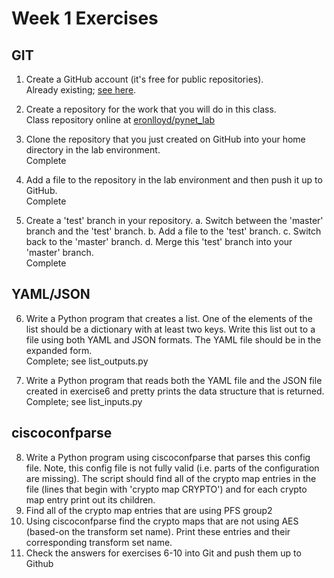 # Week 1 Exercises

## GIT
1. Create a GitHub account (it's free for public repositories).  
Already existing; [see here](https://github.com/eronlloyd).

2. Create a repository for the work that you will do in this class.  
Class repository online at [eronlloyd/pynet_lab](https://github.com/eronlloyd/pynet_lab)

3. Clone the repository that you just created on GitHub into your home directory in the lab environment.  
Complete

4. Add a file to the repository in the lab environment and then push it up to GitHub.  
Complete

5. Create a 'test' branch in your repository.
a. Switch between the 'master' branch and the 'test' branch.
b. Add a file to the 'test' branch.
c. Switch back to the 'master' branch.
d. Merge this 'test' branch into your 'master' branch.  
Complete

## YAML/JSON
6. Write a Python program that creates a list. One of the elements of the list should be a dictionary
with at least two keys. Write this list out to a file using both YAML and JSON formats. The YAML file
should be in the expanded form.  
Complete; see list_outputs.py

7. Write a Python program that reads both the YAML file and the JSON file created in exercise6 and pretty
prints the data structure that is returned.
Complete; see list_inputs.py

## ciscoconfparse
8. Write a Python program using ciscoconfparse that parses this config file. Note, this config file is not fully valid (i.e. parts of the configuration are missing). The script should find all of the crypto map entries in the file (lines that begin with 'crypto map CRYPTO') and for each crypto map entry print out its children.
9. Find all of the crypto map entries that are using PFS group2
10. Using ciscoconfparse find the crypto maps that are not using AES (based-on the transform set name). Print these entries and their corresponding transform set name.
11. Check the answers for exercises 6-10 into Git and push them up to Github
